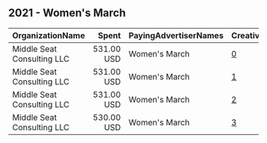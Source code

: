 ## 2021 - Women's March 
|OrganizationName|Spent|PayingAdvertiserNames|CreativeUrls|Impressions|Genders|AgeBrackets|CountryCodes|BillingAddresses|CandidateBallotInformation|
|:---|---:|:---|:---|---:|:---|:---|:---|:---|:---|
|Middle Seat Consulting  LLC|531.00 USD|Women's March|[0](https://www.snap.com/political-ads/asset/bb61c808d8e90910303b051eec6cd5f30a3e196784f83615d2e363f3ff9cb5ef?mediaType=png)|75,399||18+|united states|"Po Box 21600,Washington,20009,US"||
|Middle Seat Consulting  LLC|531.00 USD|Women's March|[1](https://www.snap.com/political-ads/asset/bb61c808d8e90910303b051eec6cd5f30a3e196784f83615d2e363f3ff9cb5ef?mediaType=png)|75,315|FEMALE|18+|united states|"Po Box 21600,Washington,20009,US"||
|Middle Seat Consulting  LLC|531.00 USD|Women's March|[2](https://www.snap.com/political-ads/asset/bb61c808d8e90910303b051eec6cd5f30a3e196784f83615d2e363f3ff9cb5ef?mediaType=png)|77,337|FEMALE|18+|united states|"Po Box 21600,Washington,20009,US"||
|Middle Seat Consulting  LLC|530.00 USD|Women's March|[3](https://www.snap.com/political-ads/asset/bb61c808d8e90910303b051eec6cd5f30a3e196784f83615d2e363f3ff9cb5ef?mediaType=png)|79,375||18+|united states|"Po Box 21600,Washington,20009,US"||
